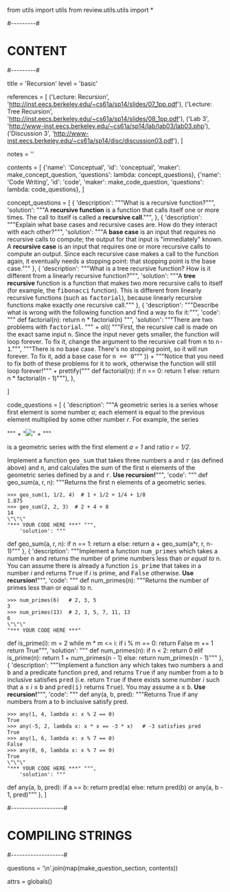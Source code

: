 from utils import utils
from review.utils.utils import *

#---------#
# CONTENT #
#---------#

title = 'Recursion'
level = 'basic'

references = [
    ('Lecture: Recursion',
        'http://inst.eecs.berkeley.edu/~cs61a/sp14/slides/07_1pp.pdf'),
    ('Lecture: Tree Recursion',
        'http://inst.eecs.berkeley.edu/~cs61a/sp14/slides/08_1pp.pdf'),
    ('Lab 3',
     'http://www-inst.eecs.berkeley.edu/~cs61a/sp14/lab/lab03/lab03.php'),
    ('Discussion 3',
     'http://www-inst.eecs.berkeley.edu/~cs61a/sp14/disc/discussion03.pdf'),
]

notes = ''

contents = [
    {'name': 'Conceptual',
     'id': 'conceptual',
     'maker': make_concept_question,
     'questions': lambda: concept_questions},
    {'name': 'Code Writing',
     'id': 'code',
     'maker': make_code_question,
     'questions': lambda: code_questions},
]

concept_questions = [
    {
        'description': """What is a recursive function?""",
        'solution': """A <b>recursive function</b> is a function that
        calls itself one or more times. The call to itself is called
        a <b>recursive call</b>.""",
    },
    {
        'description': """Explain what base cases and recursive
        cases are. How do they interact with each other?""",
        'solution': """A <b>base case</b> is an input that requires no
        recursive calls to compute; the output for that input is
        "immediately" known. A <b>recursive case</b> is an input that
        requires one or more recursive calls to compute an output.
        Since each recursive case makes a call to the function again,
        it eventually needs a stopping point: that stopping point is
        the base case."""
    },
    {
        'description': """What is a tree recursive function? How is it
        different from a linearly recursive function?""",
        'solution': """A <b>tree recursive</b> function is a function
        that makes two more recursive calls to itself (for example,
        the <tt>fibonacci</tt> function). This is different from
        linearly recursive functions (such as <tt>factorial</tt>),
        because linearly recursive functions make exactly one
        recursive call."""
    },
    {
        'description': """Describe what is wrong with the following
        function and find a way to fix it:""",
        'code': """
def factorial(n):
    return n * factorial(n)
""",
        'solution': """There are two problems with <tt>factorial</tt>.
        """ + ol((
            """First, the recursive call is made on the exact same
            input <tt>n</tt>. Since the input never gets smaller, the
            function will loop forever. To fix it, change the argument
            to the recursive call from <tt>n</tt> to <tt>n-1</tt>.""",
            """There is no base case. There's no stopping point, so
            it will run forever. To fix it, add a base case for
            <tt>n == 0</tt>"""
        )) + """Notice that you need to fix both of these problems
        for it to work, otherwise the function will still loop
        forever!""" + prettify("""
def factorial(n):
    if n == 0:
        return 1
    else:
        return n * factorial(n - 1)"""),
    },

]

code_questions = [
    {
        'description': """A geometric series is a series whose first
        element is some number <i>a</i>; each element is equal to
        the previous element multiplied by some other number <i>r</i>.
        For example, the series</p>""" +
        "<img src='geo-series.png'>" + """<p>is a geometric series with
        the first element <i>a = 1</i> and ratio <i>r = 1/2</i>.</p>
        <p>Implement a function <tt>geo_sum</tt> that takes three
        numbers <tt>a</tt> and <tt>r</tt> (as defined above) and
        <tt>n</tt>, and calculates the sum of the first <tt>n</tt>
        elements of the geometric series defined by <tt>a</tt> and
        <tt>r</tt>. <b>Use recursion!</b>""",
        'code': """
def geo_sum(a, r, n):
    \"\"\"Returns the first n elements of a geometric series.

    >>> geo_sum(1, 1/2, 4)  # 1 + 1/2 + 1/4 + 1/8
    1.875
    >>> geo_sum(2, 2, 3)  # 2 + 4 + 8
    14
    \"\"\"
    "*** YOUR CODE HERE ***" """,
        'solution': """
def geo_sum(a, r, n):
    if n == 1:
        return a
    else:
        return a + geo_sum(a*r, r, n-1)"""
    },
    {
        'description': """Implement a function <tt>num_primes</tt>
        which takes a number <tt>n</tt> and returns the number of
        prime numbers less than <i>or equal to</i> <tt>n</tt>. You
        can assume there is already a function <tt>is_prime</tt>
        that takes in a number <i>i</i> and returns <tt>True</tt>
        if <i>i</i> is prime, and <tt>False</tt> otherwise.
        <b>Use recursion!</b>""",
        'code': """
def num_primes(n):
    \"\"\"Returns the number of primes less than or equal to n.

    >>> num_primes(6)   # 2, 3, 5
    3
    >>> num_primes(13)  # 2, 3, 5, 7, 11, 13
    6
    \"\"\"
    "*** YOUR CODE HERE ***"

def is_prime(i):
    m = 2
    while m * m <= i:
        if i % m == 0:
            return False
        m += 1
    return True""",
        'solution': """
def num_primes(n):
    if n < 2:
        return 0
    elif is_prime(n):
        return 1 + num_primes(n - 1)
    else:
        return num_primes(n - 1)"""
    },
    {
        'description': """Implement a function <tt>any</tt>
        which takes two numbers <tt>a</tt> and <tt>b</tt> and a
        predicate function <tt>pred</tt>, and returns <tt>True</tt> if
        any number from <tt>a</tt> to <tt>b</tt> inclusive satisfies
        <tt>pred</tt> (i.e. return <tt>True</tt> if there exists some
        number <i>i</i> such that <tt>a</tt> &le; <i>i</i> &le;
        <tt>b</tt> and <tt>pred(i)</tt> returns <tt>True</tt>). You
        may assume <tt>a</tt> &le; <tt>b</tt>.
        <b>Use recursion!</b>""",
        'code': """
def any(a, b, pred):
    \"\"\"Returns True if any numbers from a to b inclusive satisfy
    pred.

    >>> any(1, 4, lambda x: x % 2 == 0)
    True
    >>> any(-5, 2, lambda x: x * x == -3 * x)   # -3 satisfies pred
    True
    >>> any(1, 6, lambda x: x % 7 == 0)
    False
    >>> any(0, 6, lambda x: x % 7 == 0)
    True
    \"\"\"
    "*** YOUR CODE HERE ***" """,
        'solution': """
def any(a, b, pred):
    if a == b:
        return pred(a)
    else:
        return pred(b) or any(a, b - 1, pred)"""
    },
]


#-------------------#
# COMPILING STRINGS #
#-------------------#

questions = '\n'.join(map(make_question_section, contents))

attrs = globals()

